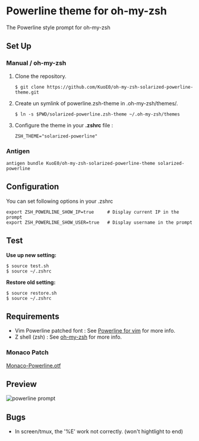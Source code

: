 Powerline theme for oh-my-zsh
=============================

The Powerline style prompt for oh-my-zsh

Set Up
------

### Manual / oh-my-zsh
1. Clone the repository.

	```
	$ git clone https://github.com/KuoE0/oh-my-zsh-solarized-powerline-theme.git
	```

2. Create un symlink of powerline.zsh-theme in .oh-my-zsh/themes/.
	
	```
	$ ln -s $PWD/solarized-powerline.zsh-theme ~/.oh-my-zsh/themes
	```

2. Configure the theme in your **.zshrc** file :

    ```
    ZSH_THEME="solarized-powerline"
    ```

### Antigen

    antigen bundle KuoE0/oh-my-zsh-solarized-powerline-theme solarized-powerline

Configuration
-------------
You can set following options in your .zshrc

    export ZSH_POWERLINE_SHOW_IP=true     # Display current IP in the prompt
    export ZSH_POWERLINE_SHOW_USER=true   # Display username in the prompt

Test
----

**Use up new setting:**
	
	$ source test.sh
	$ source ~/.zshrc

**Restore old setting:**
	
	$ source restore.sh
	$ source ~/.zshrc

Requirements
------------

* Vim Powerline patched font : See [Powerline for vim](https://github.com/Lokaltog/vim-powerline.git) for more info.
* Z shell (zsh) : See [oh-my-zsh](https://github.com/robbyrussell/oh-my-zsh) for more info.

### Monaco Patch

[Monaco-Powerline.otf](https://gist.github.com/baopham/1838072)

Preview
-------

![powerline prompt](https://raw.github.com/KuoE0/Powerline-oh-my-zsh-theme/master/preview.png)


Bugs
---------

- In screen/tmux, the '%E' work not correctly. (won't hightlight to end)

